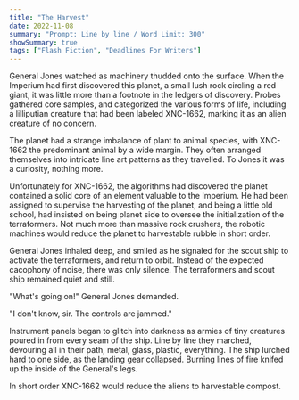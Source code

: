 ```yaml
---
title: "The Harvest"
date: 2022-11-08
summary: "Prompt: Line by line / Word Limit: 300"
showSummary: true
tags: ["Flash Fiction", "Deadlines For Writers"]
---
```


General Jones watched as machinery thudded onto the surface. When the Imperium had first discovered this planet, a small lush rock circling a red giant, it was little more than a footnote in the ledgers of discovery. Probes gathered core samples, and categorized the various forms of life, including a lilliputian creature that had been labeled XNC-1662, marking it as an alien creature of no concern. 

The planet had a strange imbalance of plant to animal species, with XNC-1662 the predominant animal by a wide margin. They often arranged themselves into intricate line art patterns as they travelled. To Jones it was a curiosity, nothing more.

Unfortunately for XNC-1662, the algorithms had discovered the planet contained a solid core of an element valuable to the Imperium. He had been assigned to supervise the harvesting of the planet, and being a little old school, had insisted on being planet side to oversee the initialization of the terraformers. Not much more than massive rock crushers, the robotic machines would reduce the planet to harvestable rubble in short order. 

General Jones inhaled deep, and smiled as he signaled for the scout ship to activate the terraformers, and return to orbit. Instead of the expected cacophony of noise, there was only silence. The terraformers and scout ship remained quiet and still. 

"What's going on!" General Jones demanded. 

"I don't know, sir. The controls are jammed." 

Instrument panels began to glitch into darkness as armies of tiny creatures poured in from every seam of the ship. Line by line they marched, devouring all in their path, metal, glass, plastic, everything. The ship lurched hard to one side, as the landing gear collapsed. Burning lines of fire knifed up the inside of the General's legs.

In short order XNC-1662 would reduce the aliens to harvestable compost. 

